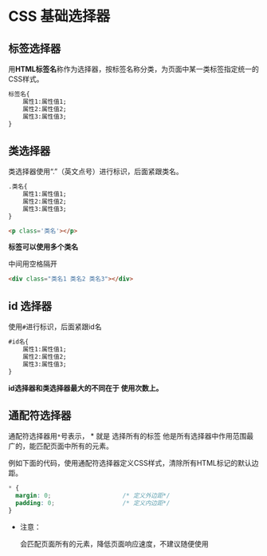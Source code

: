 # CSS 基础选择器



## 标签选择器

用**HTML标签名**称作为选择器，按标签名称分类，为页面中某一类标签指定统一的CSS样式。

```html
标签名{
	属性1:属性值1; 
	属性2:属性值2; 
	属性3:属性值3; 
} 
```



## 类选择器

类选择器使用“.”（英文点号）进行标识，后面紧跟类名。

```html
.类名{
	属性1:属性值1; 
	属性2:属性值2; 
	属性3:属性值3; 
}
```

```html
<p class='类名'></p>
```

**标签可以使用多个类名**

中间用空格隔开

```html
<div class="类名1 类名2 类名3"></div>
```



## id 选择器

使用`#`进行标识，后面紧跟id名

```html
#id名{
	属性1:属性值1; 
	属性2:属性值2; 
	属性3:属性值3;
}
```

**id选择器和类选择器最大的不同在于 使用次数上。**



## 通配符选择器

通配符选择器用`*`号表示，  *   就是 选择所有的标签      他是所有选择器中作用范围最广的，能匹配页面中所有的元素。

例如下面的代码，使用通配符选择器定义CSS样式，清除所有HTML标记的默认边距。

```css
* {
  margin: 0;                    /* 定义外边距*/
  padding: 0;                   /* 定义内边距*/
}
```

- 注意：

    会匹配页面所有的元素，降低页面响应速度，不建议随便使用